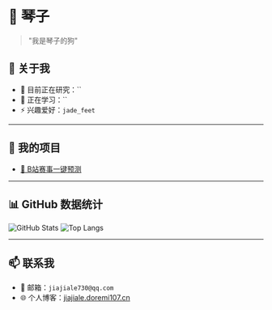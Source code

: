 # 🎸 琴子

> "我是琴子的狗"

## 🎯 关于我

- 🔭 目前正在研究：``
- 🌱 正在学习：``
- ⚡ 兴趣爱好：`jade_feet`

---

## 📌 我的项目

- [📌 B站赛事一键预测](#)

---

## 📊 GitHub 数据统计

![GitHub Stats](https://github-readme-stats.vercel.app/api?username=Truble-Maker&show_icons=true&theme=radical)
![Top Langs](https://github-readme-stats.vercel.app/api/top-langs/?username=Truble-Maker&layout=compact&theme=radical)

---

## 📫 联系我

- 📧 邮箱：`jiajiale730@qq.com`
- 🌐 个人博客：[jiajiale.doremi107.cn](#)

